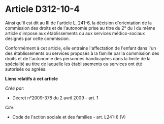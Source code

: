 # Article D312-10-4

Ainsi qu'il est dit au III de l'article L. 241-6, la décision d'orientation de la commission des droits et de l'autonomie
prise au titre du 2° du I du même article s'impose aux établissements ou aux services médico-sociaux désignés par cette
commission. 

Conformément à cet article, elle entraîne l'affectation de l'enfant dans l'un des établissements ou services proposés à la
famille par la commission des droits et de l'autonomie des personnes handicapées dans la limite de la spécialité au titre de
laquelle les établissements ou services ont été autorisés ou agréés.

**Liens relatifs à cet article**

_Créé par_:

  - Décret n°2009-378 du 2 avril 2009 - art. 1

_Cite_:

  - Code de l'action sociale et des familles - art. L241-6 (V)
